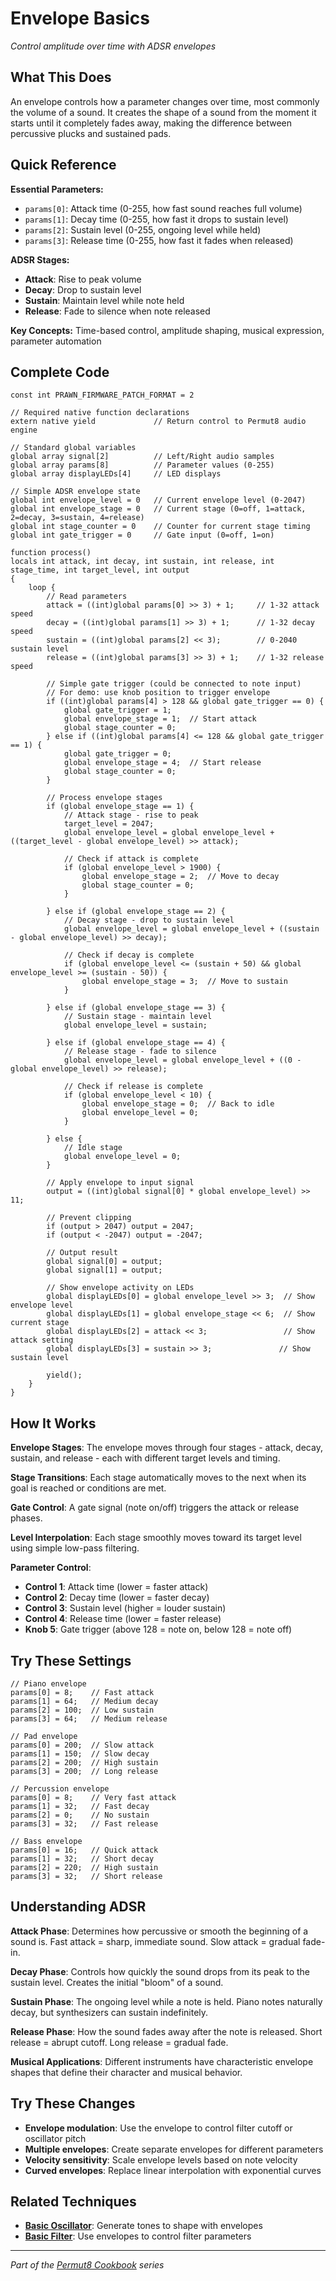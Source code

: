 # Envelope Basics

*Control amplitude over time with ADSR envelopes*

## What This Does

An envelope controls how a parameter changes over time, most commonly the volume of a sound. It creates the shape of a sound from the moment it starts until it completely fades away, making the difference between percussive plucks and sustained pads.

## Quick Reference

**Essential Parameters:**
- `params[0]`: Attack time (0-255, how fast sound reaches full volume)
- `params[1]`: Decay time (0-255, how fast it drops to sustain level)
- `params[2]`: Sustain level (0-255, ongoing level while held)
- `params[3]`: Release time (0-255, how fast it fades when released)

**ADSR Stages:**
- **Attack**: Rise to peak volume
- **Decay**: Drop to sustain level
- **Sustain**: Maintain level while note held
- **Release**: Fade to silence when note released

**Key Concepts:** Time-based control, amplitude shaping, musical expression, parameter automation

## Complete Code

```impala
const int PRAWN_FIRMWARE_PATCH_FORMAT = 2

// Required native function declarations
extern native yield             // Return control to Permut8 audio engine

// Standard global variables
global array signal[2]          // Left/Right audio samples
global array params[8]          // Parameter values (0-255)
global array displayLEDs[4]     // LED displays

// Simple ADSR envelope state
global int envelope_level = 0   // Current envelope level (0-2047)
global int envelope_stage = 0   // Current stage (0=off, 1=attack, 2=decay, 3=sustain, 4=release)
global int stage_counter = 0    // Counter for current stage timing
global int gate_trigger = 0     // Gate input (0=off, 1=on)

function process()
locals int attack, int decay, int sustain, int release, int stage_time, int target_level, int output
{
    loop {
        // Read parameters
        attack = ((int)global params[0] >> 3) + 1;     // 1-32 attack speed
        decay = ((int)global params[1] >> 3) + 1;      // 1-32 decay speed
        sustain = ((int)global params[2] << 3);        // 0-2040 sustain level
        release = ((int)global params[3] >> 3) + 1;    // 1-32 release speed
        
        // Simple gate trigger (could be connected to note input)
        // For demo: use knob position to trigger envelope
        if ((int)global params[4] > 128 && global gate_trigger == 0) {
            global gate_trigger = 1;
            global envelope_stage = 1;  // Start attack
            global stage_counter = 0;
        } else if ((int)global params[4] <= 128 && global gate_trigger == 1) {
            global gate_trigger = 0;
            global envelope_stage = 4;  // Start release
            global stage_counter = 0;
        }
        
        // Process envelope stages
        if (global envelope_stage == 1) {
            // Attack stage - rise to peak
            target_level = 2047;
            global envelope_level = global envelope_level + ((target_level - global envelope_level) >> attack);
            
            // Check if attack is complete
            if (global envelope_level > 1900) {
                global envelope_stage = 2;  // Move to decay
                global stage_counter = 0;
            }
            
        } else if (global envelope_stage == 2) {
            // Decay stage - drop to sustain level
            global envelope_level = global envelope_level + ((sustain - global envelope_level) >> decay);
            
            // Check if decay is complete
            if (global envelope_level <= (sustain + 50) && global envelope_level >= (sustain - 50)) {
                global envelope_stage = 3;  // Move to sustain
            }
            
        } else if (global envelope_stage == 3) {
            // Sustain stage - maintain level
            global envelope_level = sustain;
            
        } else if (global envelope_stage == 4) {
            // Release stage - fade to silence
            global envelope_level = global envelope_level + ((0 - global envelope_level) >> release);
            
            // Check if release is complete
            if (global envelope_level < 10) {
                global envelope_stage = 0;  // Back to idle
                global envelope_level = 0;
            }
            
        } else {
            // Idle stage
            global envelope_level = 0;
        }
        
        // Apply envelope to input signal
        output = ((int)global signal[0] * global envelope_level) >> 11;
        
        // Prevent clipping
        if (output > 2047) output = 2047;
        if (output < -2047) output = -2047;
        
        // Output result
        global signal[0] = output;
        global signal[1] = output;
        
        // Show envelope activity on LEDs
        global displayLEDs[0] = global envelope_level >> 3;  // Show envelope level
        global displayLEDs[1] = global envelope_stage << 6;  // Show current stage
        global displayLEDs[2] = attack << 3;                 // Show attack setting
        global displayLEDs[3] = sustain >> 3;               // Show sustain level
        
        yield();
    }
}
```

## How It Works

**Envelope Stages**: The envelope moves through four stages - attack, decay, sustain, and release - each with different target levels and timing.

**Stage Transitions**: Each stage automatically moves to the next when its goal is reached or conditions are met.

**Gate Control**: A gate signal (note on/off) triggers the attack or release phases.

**Level Interpolation**: Each stage smoothly moves toward its target level using simple low-pass filtering.

**Parameter Control**:
- **Control 1**: Attack time (lower = faster attack)
- **Control 2**: Decay time (lower = faster decay)
- **Control 3**: Sustain level (higher = louder sustain)
- **Control 4**: Release time (lower = faster release)
- **Knob 5**: Gate trigger (above 128 = note on, below 128 = note off)

## Try These Settings

```impala
// Piano envelope
params[0] = 8;    // Fast attack
params[1] = 64;   // Medium decay
params[2] = 100;  // Low sustain
params[3] = 64;   // Medium release

// Pad envelope
params[0] = 200;  // Slow attack
params[1] = 150;  // Slow decay
params[2] = 200;  // High sustain
params[3] = 200;  // Long release

// Percussion envelope
params[0] = 8;    // Very fast attack
params[1] = 32;   // Fast decay
params[2] = 0;    // No sustain
params[3] = 32;   // Fast release

// Bass envelope
params[0] = 16;   // Quick attack
params[1] = 32;   // Short decay
params[2] = 220;  // High sustain
params[3] = 32;   // Short release
```

## Understanding ADSR

**Attack Phase**: Determines how percussive or smooth the beginning of a sound is. Fast attack = sharp, immediate sound. Slow attack = gradual fade-in.

**Decay Phase**: Controls how quickly the sound drops from its peak to the sustain level. Creates the initial "bloom" of a sound.

**Sustain Phase**: The ongoing level while a note is held. Piano notes naturally decay, but synthesizers can sustain indefinitely.

**Release Phase**: How the sound fades away after the note is released. Short release = abrupt cutoff. Long release = gradual fade.

**Musical Applications**: Different instruments have characteristic envelope shapes that define their character and musical behavior.

## Try These Changes

- **Envelope modulation**: Use the envelope to control filter cutoff or oscillator pitch
- **Multiple envelopes**: Create separate envelopes for different parameters
- **Velocity sensitivity**: Scale envelope levels based on note velocity
- **Curved envelopes**: Replace linear interpolation with exponential curves

## Related Techniques

- **[Basic Oscillator](basic-oscillator.md)**: Generate tones to shape with envelopes
- **[Basic Filter](basic-filter.md)**: Use envelopes to control filter parameters

---
*Part of the [Permut8 Cookbook](../index.md) series*
